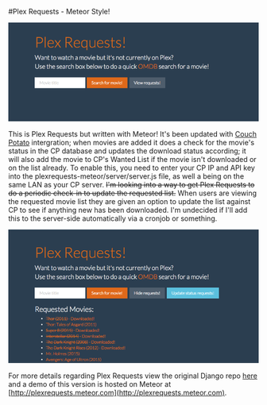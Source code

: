 #Plex Requests - Meteor Style!

![plexrequestshomepage](Screenshot01.png)

This is Plex Requests but written with Meteor! It's been updated with [Couch Potato](https://github.com/RuudBurger/CouchPotatoServer) intergration; when movies are added it does a check for the movie's status in the CP database and updates the download status according; it will also add the movie to CP's Wanted List if the movie isn't downloaded or on the list already. To enable this, you need to enter your CP IP and API key into the plexrequests-meteor/server/server.js file, as well a being on the same LAN as your CP server. ~~I'm looking into a way to get Plex Requests to do a periodic check-in to update the requested list.~~ When users are viewing the requested movie list they are given an option to update the list against CP to see if anything new has been downloaded. I'm  undecided if I'll add this to the server-side automatically via a cronjob or something.

![plexrequestsrequestedlist](Screenshot02.png)

For more details regarding Plex Requests view the original Django repo [here](https://github.com/lokenx/plexrequests) and a demo of this version is hosted on Meteor at [http://plexrequests.meteor.com](http://plexrequests.meteor.com).
